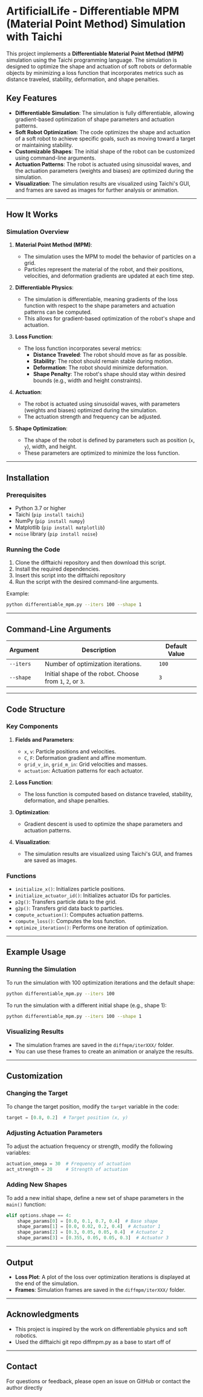 # ArtificialLife - Differentiable MPM (Material Point Method) Simulation with Taichi

This project implements a **Differentiable Material Point Method (MPM)** simulation using the Taichi programming language. The simulation is designed to optimize the shape and actuation of soft robots or deformable objects by minimizing a loss function that incorporates metrics such as distance traveled, stability, deformation, and shape penalties.

## Key Features

- **Differentiable Simulation**: The simulation is fully differentiable, allowing gradient-based optimization of shape parameters and actuation patterns.
- **Soft Robot Optimization**: The code optimizes the shape and actuation of a soft robot to achieve specific goals, such as moving toward a target or maintaining stability.
- **Customizable Shapes**: The initial shape of the robot can be customized using command-line arguments.
- **Actuation Patterns**: The robot is actuated using sinusoidal waves, and the actuation parameters (weights and biases) are optimized during the simulation.
- **Visualization**: The simulation results are visualized using Taichi's GUI, and frames are saved as images for further analysis or animation.

---

## How It Works

### Simulation Overview
1. **Material Point Method (MPM)**:
   - The simulation uses the MPM to model the behavior of particles on a grid.
   - Particles represent the material of the robot, and their positions, velocities, and deformation gradients are updated at each time step.

2. **Differentiable Physics**:
   - The simulation is differentiable, meaning gradients of the loss function with respect to the shape parameters and actuation patterns can be computed.
   - This allows for gradient-based optimization of the robot's shape and actuation.

3. **Loss Function**:
   - The loss function incorporates several metrics:
     - **Distance Traveled**: The robot should move as far as possible.
     - **Stability**: The robot should remain stable during motion.
     - **Deformation**: The robot should minimize deformation.
     - **Shape Penalty**: The robot's shape should stay within desired bounds (e.g., width and height constraints).

4. **Actuation**:
   - The robot is actuated using sinusoidal waves, with parameters (weights and biases) optimized during the simulation.
   - The actuation strength and frequency can be adjusted.

5. **Shape Optimization**:
   - The shape of the robot is defined by parameters such as position (`x`, `y`), width, and height.
   - These parameters are optimized to minimize the loss function.

---

## Installation

### Prerequisites
- Python 3.7 or higher
- Taichi (`pip install taichi`)
- NumPy (`pip install numpy`)
- Matplotlib (`pip install matplotlib`)
- `noise` library (`pip install noise`)

### Running the Code
1. Clone the difftaichi repository and then download this script.
2. Install the required dependencies.
3. Insert this script into the difftaichi repository
4. Run the script with the desired command-line arguments.

Example:
```bash
python differentiable_mpm.py --iters 100 --shape 1
```

---

## Command-Line Arguments

| Argument       | Description                                                                 | Default Value |
|----------------|-----------------------------------------------------------------------------|---------------|
| `--iters`      | Number of optimization iterations.                                          | `100`         |
| `--shape`      | Initial shape of the robot. Choose from `1`, `2`, or `3`.                   | `3`           |

---

## Code Structure

### Key Components
1. **Fields and Parameters**:
   - `x`, `v`: Particle positions and velocities.
   - `C`, `F`: Deformation gradient and affine momentum.
   - `grid_v_in`, `grid_m_in`: Grid velocities and masses.
   - `actuation`: Actuation patterns for each actuator.

2. **Loss Function**:
   - The loss function is computed based on distance traveled, stability, deformation, and shape penalties.

3. **Optimization**:
   - Gradient descent is used to optimize the shape parameters and actuation patterns.

4. **Visualization**:
   - The simulation results are visualized using Taichi's GUI, and frames are saved as images.

### Functions
- `initialize_x()`: Initializes particle positions.
- `initialize_actuator_id()`: Initializes actuator IDs for particles.
- `p2g()`: Transfers particle data to the grid.
- `g2p()`: Transfers grid data back to particles.
- `compute_actuation()`: Computes actuation patterns.
- `compute_loss()`: Computes the loss function.
- `optimize_iteration()`: Performs one iteration of optimization.

---

## Example Usage

### Running the Simulation
To run the simulation with 100 optimization iterations and the default shape:
```bash
python differentiable_mpm.py --iters 100
```

To run the simulation with a different initial shape (e.g., shape 1):
```bash
python differentiable_mpm.py --iters 100 --shape 1
```

### Visualizing Results
- The simulation frames are saved in the `diffmpm/iterXXX/` folder.
- You can use these frames to create an animation or analyze the results.

---

## Customization

### Changing the Target
To change the target position, modify the `target` variable in the code:
```python
target = [0.8, 0.2]  # Target position (x, y)
```

### Adjusting Actuation Parameters
To adjust the actuation frequency or strength, modify the following variables:
```python
actuation_omega = 30  # Frequency of actuation
act_strength = 20     # Strength of actuation
```

### Adding New Shapes
To add a new initial shape, define a new set of shape parameters in the `main()` function:
```python
elif options.shape == 4:
    shape_params[0] = [0.0, 0.1, 0.7, 0.4]  # Base shape
    shape_params[1] = [0.0, 0.02, 0.2, 0.4]  # Actuator 1
    shape_params[2] = [0.3, 0.05, 0.05, 0.4]  # Actuator 2
    shape_params[3] = [0.355, 0.05, 0.05, 0.3]  # Actuator 3
```

---

## Output

- **Loss Plot**: A plot of the loss over optimization iterations is displayed at the end of the simulation.
- **Frames**: Simulation frames are saved in the `diffmpm/iterXXX/` folder.

---

## Acknowledgments

- This project is inspired by the work on differentiable physics and soft robotics.
- Used the difftaichi git repo diffmpm.py as a base to start off of 

---

## Contact

For questions or feedback, please open an issue on GitHub or contact the author directly 
